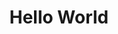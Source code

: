 ---
ee_id_thing: '149'
site: '1'
type: '2'
inv_num: 2010-081
url: 2010-081-hello-world
title: Hello World
year: '2010'
display_year: '2010'
medium: powder coated CNC bent stainless steel
dims: 34 5/16 x 4 1/4 x 5
pitch: ''
ps: ''
live_url: ''
related: ''
youtube: ''
related_code: https://github.com/coryarcangel/Desktop-Wireform
imgs: hello-world-2010-081-full-database-ropac.jpg
subheading: ''
download: ''
add_credit: ''
commission: ''
layout: things-i-made
---